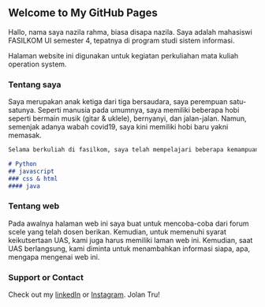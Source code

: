 ## Welcome to My GitHub Pages

Hallo, nama saya nazila rahma, biasa disapa nazila. Saya adalah mahasiswi FASILKOM UI semester 4, tepatnya di program studi sistem informasi. 

Halaman website ini digunakan untuk kegiatan perkuliahan mata kuliah operation system.

### Tentang saya

Saya merupakan anak ketiga dari tiga bersaudara, saya perempuan satu-satunya.
Seperti manusia pada umumnya, saya memiliki beberapa hobi seperti bermain musik (gitar & uklele), bernyanyi, dan jalan-jalan. Namun, semenjak adanya wabah covid19, saya kini memiliki hobi baru yakni memasak. 

```markdown
Selama berkuliah di fasilkom, saya telah mempelajari beberapa kemampuan 

# Python
## javascript
### css & html
#### java


```

### Tentang web

Pada awalnya halaman web ini saya buat untuk mencoba-coba dari forum scele yang telah dosen berikan. Kemudian, untuk memenuhi syarat keikutsertaan UAS, kami juga harus memiliki laman web ini. Kemudian, saat UAS berlangsung, kami diminta untuk menambahkan informasi siapa, apa, mengapa mengenai web ini.

### Support or Contact

 Check out my [linkedIn](https://www.linkedin.com/in/nazilarahma/) or [Instagram](https://www.instagram.com/nazilarhm/).
 Jolan Tru!
